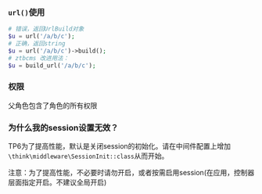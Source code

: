
### `url()`使用

```php
# 错误，返回UrlBuild对象
$u = url('/a/b/c'); 
# 正确，返回string
$u = url('/a/b/c')->build();
# ztbcms 改进用法：
$u = build_url('/a/b/c');
```

### 权限

父角色包含了角色的所有权限


### 为什么我的session设置无效？

TP6为了提高性能，默认是关闭session的初始化。请在中间件配置上增加`\think\middleware\SessionInit::class`从而开始。

注意：为了提高性能，不必要时请勿开启，或者按需启用session(在应用，控制器层面指定开启。不建议全局开启)
